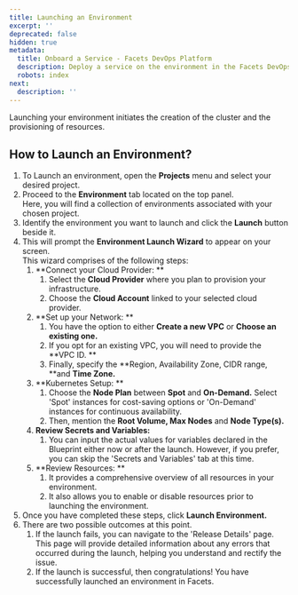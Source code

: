 ```yaml
---
title: Launching an Environment
excerpt: ''
deprecated: false
hidden: true
metadata:
  title: Onboard a Service - Facets DevOps Platform
  description: Deploy a service on the environment in the Facets DevOps Platform
  robots: index
next:
  description: ''
---
```

Launching your environment initiates the creation of the cluster and the provisioning of resources.

## How to Launch an Environment?

1. To Launch an environment, open the **Projects** menu and select your desired project. 
2. Proceed to the **Environment** tab located on the top panel.  
   Here, you will find a collection of environments associated with your chosen project.
3. Identify the environment you want to launch and click the **Launch** button beside it.
4. This will prompt the **Environment Launch Wizard** to appear on your screen.  
   This wizard comprises of the following steps:
   1. **Connect your Cloud Provider: **
      1. Select the **Cloud Provider** where you plan to provision your infrastructure. 
      2. Choose the **Cloud Account** linked to your selected cloud provider.
   2. **Set up your Network: **
      1. You have the option to either **Create a new VPC** or **Choose an existing one.**
      2. If you opt for an existing VPC, you will need to provide the **VPC ID. **
      3. Finally, specify the **Region, Availability Zone, CIDR range, **and **Time Zone.**
   3. **Kubernetes Setup: **
      1. Choose the **Node Plan** between **Spot** and **On-Demand.** Select 'Spot' instances for cost-saving options or 'On-Demand' instances for continuous availability.
      2. Then, mention the **Root Volume, Max Nodes** and **Node Type(s).**
   4. **Review Secrets and Variables:**
      1. You can input the actual values for variables declared in the Blueprint either now or after the launch. However, if you prefer, you can skip the 'Secrets and Variables' tab at this time.
   5. **Review Resources: **
      1. It provides a comprehensive overview of all resources in your environment. 
      2. It also allows you to enable or disable resources prior to launching the environment.
5. Once you have completed these steps, click **Launch Environment.**
6. There are two possible outcomes at this point.
   1. If the launch fails, you can navigate to the 'Release Details' page. This page will provide detailed information about any errors that occurred during the launch, helping you understand and rectify the issue.
   2. If the launch is successful, then congratulations! You have successfully launched an environment in Facets.